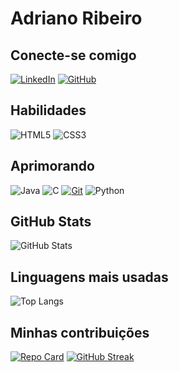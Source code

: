 # Adriano Ribeiro
## Conecte-se comigo
[![LinkedIn](https://img.shields.io/badge/LinkedIn-0077B5?style=for-the-badge&logo=linkedin&logoColor=white)](https://www.linkedin.com/in/adrianorm24/)
[![GitHub](https://img.shields.io/badge/GitHub-100000?style=for-the-badge&logo=github&logoColor=white)](https://github.com/adrianorm20)

## Habilidades
![HTML5](https://img.shields.io/badge/HTML5-E34F26?style=for-the-badge&logo=html5&logoColor=white)
![CSS3](https://img.shields.io/badge/CSS3-1572B6?style=for-the-badge&logo=css3&logoColor=white)

## Aprimorando
![Java](https://img.shields.io/badge/java-%23ED8B00.svg?style=for-the-badge&logo=openjdk&logoColor=white)
![C](https://img.shields.io/badge/C-00599C?style=for-the-badge&logo=c&logoColor=white)
[![Git](https://img.shields.io/badge/Git-000?style=for-the-badge&logo=git&logoColor=E94D5F)](https://git-scm.com/doc)
![Python](https://img.shields.io/badge/python-3670A0?style=for-the-badge&logo=python&logoColor=ffdd54)

## GitHub Stats
![GitHub Stats](https://github-readme-stats.vercel.app/api?username=adrianorm20&theme=transparent&bg_color=000&border_color=30A3DC&show_icons=true&icon_color=30A3DC&title_color=E94D5F&text_color=FFF)
## Linguagens mais usadas
![Top Langs](https://github-readme-stats-git-masterrstaa-rickstaa.vercel.app/api/top-langs/?username=adrianorm20&layout=compact&bg_color=000&border_color=30A3DC&title_color=E94D5F&text_color=FFF)
## Minhas contribuições
[![Repo Card](https://github-readme-stats.vercel.app/api/pin/?username=adrianorm20&repo=https://github.com/adrianorm20/dio-lab-open-source&bg_color=000&border_color=30A3DC&show_icons=true&icon_color=30A3DC&title_color=E94D5F&text_color=FFF)](https://github.com/SEUUSERNAME/SEUREPOSITORIO)
[![GitHub Streak](https://streak-stats.demolab.com/?user=adrianorm20&theme=bear&background=000&border=30A3DC&dates=FFF)](https://git.io/streak-stats)



